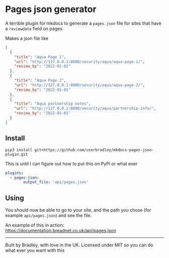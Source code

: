 # Pages json generator

A terrible plugin for mkdocs to generate a `pages.json` file for sites that have a `reviewdate` field on pages

Makes a json file like

```json
[
  {
    "title": "Aqua Page 1",
    "url": "http://127.0.0.1:8000/security/aqua/aqua-page-1/",
    "review_by": "2022-01-01"
  },
  {
    "title": "Aqua Page 2",
    "url": "http://127.0.0.1:8000/security/aqua/aqua-page-2/",
    "review_by": "2022-01-01"
  },
  {
    "title": "Aqua partnership notes",
    "url": "http://127.0.0.1:8000/security/aqua/partnership-info/",
    "review_by": "2022-01-01"
  }
]
```

## Install

```shell
pip3 install git+https://github.com/userbradley/mkdocs-pages-json-plugin.git
```

This is until I can figure out how to put this on PyPi or what ever

```yaml
plugins:
  - pages-json:
        output_file: 'api/pages.json'
```

## Using

You should now be able to go to your site, and the path you chose (for example `api/pages.json`) and see the file.

An example of this in action: https://documentation.breadnet.co.uk/api/pages.json

---

Built by Bradley, with love in the UK. Licensed under MIT so you can do what ever you want with this
